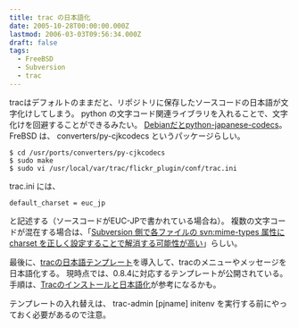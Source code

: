 ```yaml
---
title: trac の日本語化
date: 2005-10-28T00:00:00.000Z
lastmod: 2006-03-03T09:56:34.000Z
draft: false
tags:
  - FreeBSD
  - Subversion
  - trac
---
```


tracはデフォルトのままだと、リポジトリに保存したソースコードの日本語が文字化けしてしまう。 python の文字コード関連ライブラリを入れることで、文字化けを回避することができるみたい。 [Debianだとpython-japanese-codecs](http://www.live-emotion.com/diary/?date=20050905)。 FreBSD は、 converters/py-cjkcodecs というパッケージらしい。

```
$ cd /usr/ports/converters/py-cjkcodecs
$ sudo make
$ sudo vi /usr/local/var/trac/flickr_plugin/conf/trac.ini
```

trac.ini には、

```
default_charset = euc_jp
```

と記述する（ソースコードがEUC-JPで書かれている場合ね）。 複数の文字コードが混在する場合は、「[Subversion 側で各ファイルの svn:mime-types 属性に charset を正しく設定することで解消する可能性が高い](http://www.meadowy.org/meadow/netinstall/wiki/TracJa)」らしい。

最後に、[tracの日本語テンプレート](http://www.i-act.co.jp/project/products/products.html)を導入して、tracのメニューやメッセージを日本語化する。 現時点では、0.8.4に対応するテンプレートが公開されている。 手順は、[Tracのインストールと日本語化](http://idm.s9.xrea.com/ratio/2005/09/11/000253.html)が参考になるかも。

テンプレートの入れ替えは、 trac-admin \[pjname] initenv を実行する前にやっておく必要があるので注意。
